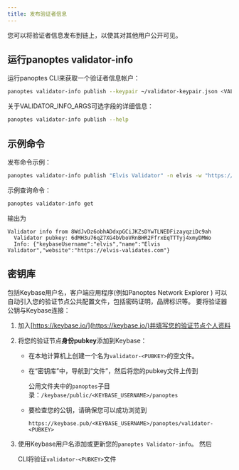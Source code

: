 ```yaml
---
title: 发布验证者信息
---
```


您可以将验证者信息发布到链上，以使其对其他用户公开可见。

## 运行panoptes validator-info

运行panoptes CLI来获取一个验证者信息帐户：

```bash
panoptes validator-info publish --keypair ~/validator-keypair.json <VALIDATOR_INFO_ARGS> <VALIDATOR_NAME>
```

关于VALIDATOR_INFO_ARGS可选字段的详细信息：

```bash
panoptes validator-info publish --help
```

## 示例命令

发布命令示例：

```bash
panoptes validator-info publish "Elvis Validator" -n elvis -w "https://elvis-validates.com"
```

示例查询命令：

```bash
panoptes validator-info get
```

输出为

```text
Validator info from 8WdJvDz6obhADdxpGCiJKZsDYwTLNEDFizayqziDc9ah
  Validator pubkey: 6dMH3u76qZ7XG4bVboVRnBHR2FfrxEqTTTyj4xmyDMWo
  Info: {"keybaseUsername":"elvis","name":"Elvis Validator","website":"https://elvis-validates.com"}
```

## 密钥库

包括Keybase用户名，客户端应用程序\(例如Panoptes Network Explorer \) 可以自动引入您的验证节点公共配置文件，包括密码证明，品牌标识等。 要将验证器公钥与Keybase连接：

1. 加入[https://keybase.io/](https://keybase.io/)并填写您的验证节点个人资料
2. 将您的验证节点**身份pubkey**添加到Keybase：

   - 在本地计算机上创建一个名为`validator-<PUBKEY>`的空文件。
   - 在“密钥库”中，导航到“文件”，然后将您的pubkey文件上传到

     公用文件夹中的`panoptes`子目录：`/keybase/public/<KEYBASE_USERNAME>/panoptes`

   - 要检查您的公钥，请确保您可以成功浏览到

     `https://keybase.pub/<KEYBASE_USERNAME>/panoptes/validator-<PUBKEY>`

3. 使用Keybase用户名添加或更新您的`panoptes Validator-info`。 然后

   CLI将验证`validator-<PUBKEY>`文件
